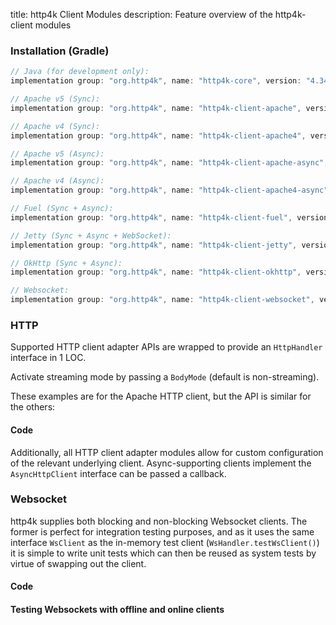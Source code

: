 title: http4k Client Modules
description: Feature overview of the http4k-client modules

### Installation (Gradle)

```groovy
// Java (for development only):
implementation group: "org.http4k", name: "http4k-core", version: "4.34.4.0"

// Apache v5 (Sync): 
implementation group: "org.http4k", name: "http4k-client-apache", version: "4.34.4.0"

// Apache v4 (Sync): 
implementation group: "org.http4k", name: "http4k-client-apache4", version: "4.34.4.0"

// Apache v5 (Async): 
implementation group: "org.http4k", name: "http4k-client-apache-async", version: "4.34.4.0"

// Apache v4 (Async): 
implementation group: "org.http4k", name: "http4k-client-apache4-async", version: "4.34.4.0"

// Fuel (Sync + Async): 
implementation group: "org.http4k", name: "http4k-client-fuel", version: "4.34.4.0"

// Jetty (Sync + Async + WebSocket): 
implementation group: "org.http4k", name: "http4k-client-jetty", version: "4.34.4.0"

// OkHttp (Sync + Async): 
implementation group: "org.http4k", name: "http4k-client-okhttp", version: "4.34.4.0"

// Websocket: 
implementation group: "org.http4k", name: "http4k-client-websocket", version: "4.34.4.0"
```

### HTTP
Supported HTTP client adapter APIs are wrapped to provide an `HttpHandler` interface in 1 LOC.

Activate streaming mode by passing a `BodyMode` (default is non-streaming).

These examples are for the Apache HTTP client, but the API is similar for the others:

#### Code [<img class="octocat"/>](https://github.com/http4k/http4k/blob/master/src/docs/guide/reference/clients/example_http.kt)

<script src="https://gist-it.appspot.com/https://github.com/http4k/http4k/blob/master/src/docs/guide/reference/clients/example_http.kt"></script>

Additionally, all HTTP client adapter modules allow for custom configuration of the relevant underlying client. Async-supporting clients implement the `AsyncHttpClient` interface can be passed a callback.

### Websocket
http4k supplies both blocking and non-blocking Websocket clients. The former is perfect for integration testing purposes, and as it uses the same interface `WsClient` as the in-memory test client (`WsHandler.testWsClient()`) it is simple to write unit tests which can then be reused as system tests by virtue of swapping out the client.

#### Code [<img class="octocat"/>](https://github.com/http4k/http4k/blob/master/src/docs/guide/reference/clients/example_websocket.kt)

<script src="https://gist-it.appspot.com/https://github.com/http4k/http4k/blob/master/src/docs/guide/reference/clients/example_websocket.kt"></script>

#### Testing Websockets with offline and online clients [<img class="octocat"/>](https://github.com/http4k/http4k/blob/master/src/docs/guide/reference/clients/TestingWebsockets.kt)

<script src="https://gist-it.appspot.com/https://github.com/http4k/http4k/blob/master/src/docs/guide/reference/clients/TestingWebsockets.kt"></script>
